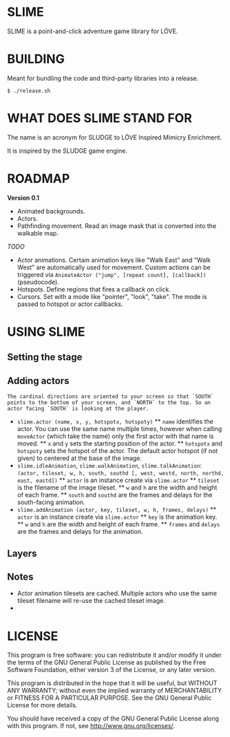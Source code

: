 # SLIME

SLIME is a point-and-click adventure game library for LÖVE.

# BUILDING

Meant for bundling the code and third-party libraries into a release.

    $ ./release.sh

# WHAT DOES SLIME STAND FOR

The name is an acronym for SLUDGE to LÖVE Inspired Mimicry Enrichment. 

It is inspired by the SLUDGE game engine.

# ROADMAP

**Version 0.1**

* Animated backgrounds.
* Actors.
* Pathfinding movement. Read an image mask that is converted into the walkable map.

_TODO_

* Actor animations. Certain animation keys like "Walk East" and "Walk West" are automatically used for movement. Custom actions can be triggered via `AnimateActor ("jump", [repeat count], [callback])` (pseudocode).
* Hotspots. Define regions that fires a callback on click.
* Cursors. Set with a mode like "pointer", "look", "take". The mode is passed to hotspot or actor callbacks.

# USING SLIME

## Setting the stage

## Adding actors

    The cardinal directions are oriented to your screen so that `SOUTH` points to the bottom of your screen, and `NORTH` to the top. So an actor facing `SOUTH` is looking at the player.

* `slime.actor (name, x, y, hotspotx, hotspoty)`
** `name` identifies the actor. You can use the same name multiple times, however when calling `moveActor` (which take the name) only the first actor with that name is moved.
** `x` and `y` sets the starting position of the actor.
** `hotspotx` and `hotspoty` sets the hotspot of the actor. The default actor hotspot (if not given) to centered at the base of the image.
* `slime.idleAnimation`, `slime.walkAnimation`, `slime.talkAnimation`: `(actor, tileset, w, h, south, southd [, west, westd, north, northd, east, eastd])`
** `actor` is an instance create via `slime.actor`
** `tileset` is the filename of the image tileset.
** `w` and `h` are the width and height of each frame.
** `south` and `southd` are the frames and delays for the south-facing animation.
* `slime.addAnimation (actor, key, tileset, w, h, frames, delays)`
** `actor` is an instance create via `slime.actor`
** `key` is the animation key.
** `w` and `h` are the width and height of each frame.
** `frames` and `delays` are the frames and delays for the animation.

## Layers

## Notes

* Actor animation tilesets are cached. Multiple actors who use the same tileset filename will re-use the cached tileset image.
* 

# LICENSE

This program is free software: you can redistribute it and/or modify
it under the terms of the GNU General Public License as published by
the Free Software Foundation, either version 3 of the License, or
any later version.

This program is distributed in the hope that it will be useful,
but WITHOUT ANY WARRANTY; without even the implied warranty of
MERCHANTABILITY or FITNESS FOR A PARTICULAR PURPOSE.  See the
GNU General Public License for more details.

You should have received a copy of the GNU General Public License
along with this program. If not, see http://www.gnu.org/licenses/.
